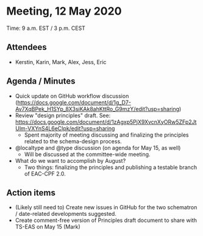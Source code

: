 # Meeting, 12 May 2020
Time: 9 a.m. EST / 3 p.m. CEST

## Attendees
- Kerstin, Karin, Mark, Alex, Jess, Eric

## Agenda / Minutes
- Quick update on GitHub workflow discussion (https://docs.google.com/document/d/1g_D7-Av7XqBPek_H1SYp_8X3siKAk8ahKttRo_G9mzY/edit?usp=sharing)
- Review "design principles" draft.  See: https://docs.google.com/document/d/1zAgxp5PjX9XvcnXyORw5ZFp2JtUlm-VXYnS4L6eCIpk/edit?usp=sharing
  - Spent majority of meeting discussing and finalizing the principles related to the schema-design process.
- @localtype and @type discussion (on agenda for May 15, as well)
  - Will be discussed at the committee-wide meeting.
- What do we want to accomplish by August?
  - Two things: finalizing the principles and publishing a testable branch of EAC-CPF 2.0.


## Action items
- (Likely still need to) Create new issues in GitHub for the two schematron / date-related developments suggested.
- Create comment-free version of Principles draft document to share with TS-EAS on May 15 (Mark)
